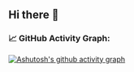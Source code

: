 ## Hi there 👋

### 📈 GitHub Activity Graph:
[![Ashutosh's github activity graph](https://github-readme-activity-graph.vercel.app/graph?username=Garuda-Ya&bg_color=f3f3f3&line=000000&color=8aa899)](https://github.com/ashutosh00710/github-readme-activity-graph)

